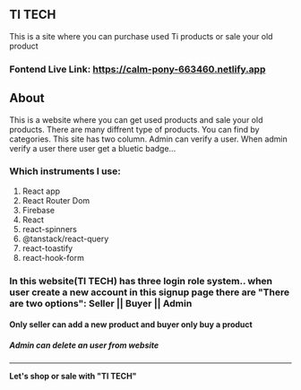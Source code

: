 ## TI TECH
This is a site where you can purchase used Ti products or sale your old product

### Fontend Live Link: https://calm-pony-663460.netlify.app                                                            

## About
This is a website where you can get used products and sale your old products. There are many diffrent type of products. You can find by categories. This site has two column. Admin can verify a user. When admin verify a user there user get a bluetic badge...

### Which instruments I use:
1. React app
2. React Router Dom
3. Firebase
4. React 
5. react-spinners
6. @tanstack/react-query
7. react-toastify
8. react-hook-form

### In this website(TI TECH) has three login role system.. when user create a new account in this signup page there are "There are two options": Seller || Buyer || Admin
#### Only seller can add a new product and buyer only buy a product
##### Admin can delete an user from website

-----------------------------
**Let's shop or sale with "TI TECH"**
